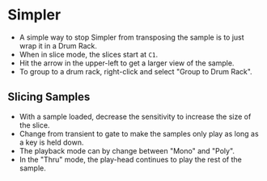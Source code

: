 # Simpler

- A simple way to stop Simpler from transposing the sample is to just wrap it in a Drum Rack.
- When in slice mode, the slices start at `C1`.
- Hit the arrow in the upper-left to get a larger view of the sample.
- To group to a drum rack, right-click and select "Group to Drum Rack".

## Slicing Samples

- With a sample loaded, decrease the sensitivity to increase the size of the slice.
- Change from transient to gate to make the samples only play as long as a key is held down.
- The playback mode can by change between "Mono" and "Poly".
- In the "Thru" mode, the play-head continues to play the rest of the sample.
